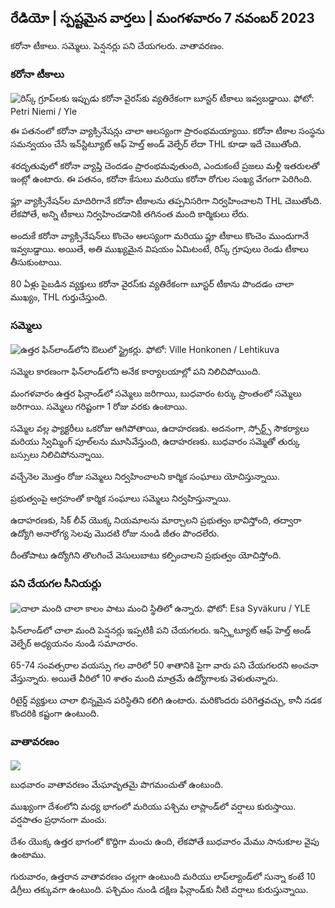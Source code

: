 ## రేడియో \| స్పష్టమైన వార్తలు \| మంగళవారం 7 నవంబర్ 2023

కరోనా టీకాలు. సమ్మెలు. పెన్షనర్లు పని చేయగలరు. వాతావరణం.

### కరోనా టీకాలు

![రిస్క్ గ్రూప్‌లకు ఇప్పుడు కరోనా వైరస్‌కు వ్యతిరేకంగా బూస్టర్ టీకాలు ఇవ్వబడ్డాయి. ఫోటో: Petri Niemi / Yle](https://images.cdn.yle.fi/image/upload/c_crop,h_2266,w_4027,x_0,y_0/ar_1.7777777777777777,c_fill,g_faces/wh_620,wh_620,wh_6751q_auto:eco/f_auto/fl_lossy/v1675253861/39-99789363046bc0166b4)

ఈ పతనంలో కరోనా వ్యాక్సినేషన్లు చాలా ఆలస్యంగా ప్రారంభమయ్యాయి. కరోనా టీకాల సంస్థను సమన్వయం చేసే ఇన్‌స్టిట్యూట్ ఆఫ్ హెల్త్ అండ్ వెల్ఫేర్ లేదా THL కూడా ఇదే చెబుతోంది.

శరదృతువులో కరోనా వ్యాప్తి చెందడం ప్రారంభమవుతుంది, ఎందుకంటే ప్రజలు మళ్లీ ఇతరులతో ఇంట్లో ఉంటారు. ఈ పతనం, కరోనా కేసులు మరియు కరోనా రోగుల సంఖ్య వేగంగా పెరిగింది.

ఫ్లూ వ్యాక్సినేషన్‌ల మాదిరిగానే కరోనా టీకాలను తప్పనిసరిగా నిర్వహించాలని THL చెబుతోంది. లేకపోతే, అన్ని టీకాలు నిర్వహించడానికి తగినంత మంది కార్మికులు లేరు.

అందుకే కరోనా వ్యాక్సినేషన్‌లు కొంచెం ఆలస్యంగా మరియు ఫ్లూ టీకాలు కొంచెం ముందుగానే ఇవ్వబడ్డాయి. అయితే, అతి ముఖ్యమైన విషయం ఏమిటంటే, రిస్క్ గ్రూపులు రెండు టీకాలు తీసుకుంటాయి.

80 ఏళ్లు పైబడిన వ్యక్తులు కరోనా వైరస్‌కు వ్యతిరేకంగా బూస్టర్ టీకాను పొందడం చాలా ముఖ్యం, THL గుర్తుచేస్తుంది.

### సమ్మెలు

![ఉత్తర ఫిన్‌లాండ్‌లోని ఔలులో స్ట్రైకర్లు. ఫోటో: Ville Honkonen / Lehtikuva](https://images.cdn.yle.fi/image/upload/c_crop,h_2880,w_5120,x_0,y_533/ar_1.777777777777777777777777777777777777777,c_10,w6face_50,hp_10,w60,g_1q_auto:eco/f_auto/fl_lossy/v1699368229/39-11968696549f7933eb81)

సమ్మెల కారణంగా ఫిన్‌లాండ్‌లోని అనేక కార్యాలయాల్లో పని నిలిచిపోయింది.

మంగళవారం ఉత్తర ఫిన్లాండ్‌లో సమ్మెలు జరిగాయి, బుధవారం టర్కు ప్రాంతంలో సమ్మెలు జరిగాయి. సమ్మెలు గరిష్టంగా 1 రోజు వరకు ఉంటాయి.

సమ్మెల వల్ల ఫ్యాక్టరీలు ఒకరోజు ఆగిపోతాయి, ఉదాహరణకు. అదనంగా, స్పోర్ట్స్ సౌకర్యాలు మరియు స్విమ్మింగ్ పూల్‌లను మూసివేస్తుంది, ఉదాహరణకు. బుధవారం సమ్మెతో తుర్కు బస్సులు నిలిచిపోనున్నాయి.

వచ్చేనెల మొత్తం రోజు సమ్మెలు నిర్వహించాలని కార్మిక సంఘాలు యోచిస్తున్నాయి.

ప్రభుత్వంపై ఆగ్రహంతో కార్మిక సంఘాలు సమ్మెలు నిర్వహిస్తున్నాయి.

ఉదాహరణకు, సిక్ లీవ్ యొక్క నియమాలను మార్చాలని ప్రభుత్వం భావిస్తోంది, తద్వారా ఉద్యోగి అనారోగ్య సెలవు మొదటి రోజు నుండి జీతం పొందలేరు.

దీంతోపాటు ఉద్యోగిని తొలగించే వెసులుబాటు కల్పించాలని ప్రభుత్వం యోచిస్తోంది.

### పని చేయగల సీనియర్లు

![చాలా మంది చాలా కాలం పాటు మంచి స్థితిలో ఉన్నారు. ఫోటో: Esa Syväkuru / YLE](https://images.cdn.yle.fi/image/upload/c_crop,h_3375,w_6000,x_0,y_47/ar_1.777777777777777777,c_fill,g1_faces.10/20,q_auto:eco/f_auto/fl_lossy/v1568642672/39-5915475d7f9625891ee)

ఫిన్‌లాండ్‌లో చాలా మంది పెన్షనర్లు ఇప్పటికీ పని చేయగలరు. ఇన్స్టిట్యూట్ ఆఫ్ హెల్త్ అండ్ వెల్ఫేర్ అధ్యయనం నుండి సమాచారం.

65-74 సంవత్సరాల వయస్సు గల వారిలో 50 శాతానికి పైగా వారు పని చేయగలరని అంచనా వేస్తున్నారు. అయితే వీరిలో 10 శాతం మంది మాత్రమే ఉద్యోగాలకు వెళుతున్నారు.

రిటైర్డ్ వ్యక్తులు చాలా భిన్నమైన పరిస్థితిని కలిగి ఉంటారు. మరికొందరు పరిగెత్తవచ్చు, కానీ నడక కొందరికి కష్టంగా ఉంటుంది.

### వాతావరణం

![](https://images.cdn.yle.fi/image/upload/c_crop,h_1080,w_1919,x_0,y_0/ar_1.7777777777777777,c_fill,g_faces,h_675,w/e/120.0f_auto/fl_lossy/v1699373925/39-1197270654a63406a4f5)

బుధవారం వాతావరణం మేఘావృతమై పొగమంచుతో ఉంటుంది.

ముఖ్యంగా దేశంలోని మధ్య భాగంలో మరియు పశ్చిమ లాప్లాండ్‌లో వర్షాలు కురుస్తాయి. వర్షపాతం ప్రధానంగా మంచు.

దేశం యొక్క ఉత్తర భాగంలో కొద్దిగా మంచు ఉంది, లేకపోతే బుధవారం మేము సానుకూల వైపు ఉంటాము.

గురువారం, ఉత్తరాన వాతావరణం చల్లగా ఉంటుంది మరియు లాప్‌ల్యాండ్‌లో సున్నా కంటే 10 డిగ్రీలు తక్కువగా ఉంటుంది. పశ్చిమం నుండి దక్షిణ ఫిన్లాండ్‌కు నీటి వర్షాలు కురుస్తున్నాయి.
